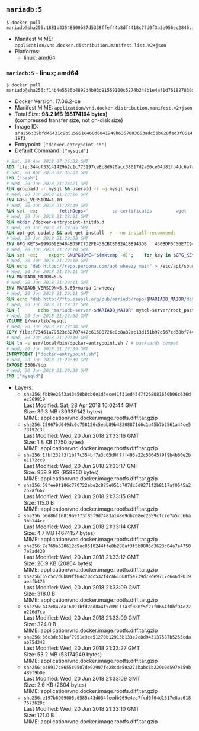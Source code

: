 ## `mariadb:5`

```console
$ docker pull mariadb@sha256:1881b43548600b87d5338ffef44b8df4418c77d0f3a3e956ec2846ca5e6482d9
```

-	Manifest MIME: `application/vnd.docker.distribution.manifest.list.v2+json`
-	Platforms:
	-	linux; amd64

### `mariadb:5` - linux; amd64

```console
$ docker pull mariadb@sha256:f14b4e5586b4892d4b93d91559100c5274b248b1e4af1d761827830c785013e3
```

-	Docker Version: 17.06.2-ce
-	Manifest MIME: `application/vnd.docker.distribution.manifest.v2+json`
-	Total Size: **98.2 MB (98174194 bytes)**  
	(compressed transfer size, not on-disk size)
-	Image ID: `sha256:39bfd46431c9b5159516460d6041949b6357883653adc51b628fed3f051418f3`
-	Entrypoint: `["docker-entrypoint.sh"]`
-	Default Command: `["mysqld"]`

```dockerfile
# Sat, 28 Apr 2018 07:36:32 GMT
ADD file:344df33141429b2c1c775197ce8c8d620acc38617d2a66ce04d81fb4dc6a7a0e in / 
# Sat, 28 Apr 2018 07:36:33 GMT
CMD ["bash"]
# Wed, 20 Jun 2018 21:28:21 GMT
RUN groupadd -r mysql && useradd -r -g mysql mysql
# Wed, 20 Jun 2018 21:28:26 GMT
ENV GOSU_VERSION=1.10
# Wed, 20 Jun 2018 21:28:49 GMT
RUN set -ex; 		fetchDeps=' 		ca-certificates 		wget 	'; 	apt-get update; 	apt-get install -y --no-install-recommends $fetchDeps; 	rm -rf /var/lib/apt/lists/*; 		dpkgArch="$(dpkg --print-architecture | awk -F- '{ print $NF }')"; 	wget -O /usr/local/bin/gosu "https://github.com/tianon/gosu/releases/download/$GOSU_VERSION/gosu-$dpkgArch"; 	wget -O /usr/local/bin/gosu.asc "https://github.com/tianon/gosu/releases/download/$GOSU_VERSION/gosu-$dpkgArch.asc"; 		export GNUPGHOME="$(mktemp -d)"; 	gpg --keyserver ha.pool.sks-keyservers.net --recv-keys B42F6819007F00F88E364FD4036A9C25BF357DD4; 	gpg --batch --verify /usr/local/bin/gosu.asc /usr/local/bin/gosu; 	rm -r "$GNUPGHOME" /usr/local/bin/gosu.asc; 		chmod +x /usr/local/bin/gosu; 	gosu nobody true; 		apt-get purge -y --auto-remove $fetchDeps
# Wed, 20 Jun 2018 21:28:51 GMT
RUN mkdir /docker-entrypoint-initdb.d
# Wed, 20 Jun 2018 21:29:05 GMT
RUN apt-get update && apt-get install -y --no-install-recommends 		apt-transport-https ca-certificates 		pwgen 	&& rm -rf /var/lib/apt/lists/*
# Wed, 20 Jun 2018 21:29:08 GMT
ENV GPG_KEYS=199369E5404BD5FC7D2FE43BCBCB082A1BB943DB 	430BDF5C56E7C94E848EE60C1C4CBDCDCD2EFD2A 	4D1BB29D63D98E422B2113B19334A25F8507EFA5
# Wed, 20 Jun 2018 21:29:10 GMT
RUN set -ex; 	export GNUPGHOME="$(mktemp -d)"; 	for key in $GPG_KEYS; do 		gpg --keyserver ha.pool.sks-keyservers.net --recv-keys "$key"; 	done; 	gpg --export $GPG_KEYS > /etc/apt/trusted.gpg.d/mariadb.gpg; 	rm -r "$GNUPGHOME"; 	apt-key list
# Wed, 20 Jun 2018 21:29:10 GMT
RUN echo "deb https://repo.percona.com/apt wheezy main" > /etc/apt/sources.list.d/percona.list 	&& { 		echo 'Package: *'; 		echo 'Pin: release o=Percona Development Team'; 		echo 'Pin-Priority: 998'; 	} > /etc/apt/preferences.d/percona
# Wed, 20 Jun 2018 21:29:11 GMT
ENV MARIADB_MAJOR=5.5
# Wed, 20 Jun 2018 21:29:11 GMT
ENV MARIADB_VERSION=5.5.60+maria-1~wheezy
# Wed, 20 Jun 2018 21:29:11 GMT
RUN echo "deb http://ftp.osuosl.org/pub/mariadb/repo/$MARIADB_MAJOR/debian wheezy main" > /etc/apt/sources.list.d/mariadb.list 	&& { 		echo 'Package: *'; 		echo 'Pin: release o=MariaDB'; 		echo 'Pin-Priority: 999'; 	} > /etc/apt/preferences.d/mariadb
# Wed, 20 Jun 2018 21:29:37 GMT
RUN { 		echo "mariadb-server-$MARIADB_MAJOR" mysql-server/root_password password 'unused'; 		echo "mariadb-server-$MARIADB_MAJOR" mysql-server/root_password_again password 'unused'; 	} | debconf-set-selections 	&& apt-get update 	&& apt-get install -y 		"mariadb-server=$MARIADB_VERSION" 		percona-xtrabackup 		socat 	&& rm -rf /var/lib/apt/lists/* 	&& sed -ri 's/^user\s/#&/' /etc/mysql/my.cnf /etc/mysql/conf.d/* 	&& rm -rf /var/lib/mysql && mkdir -p /var/lib/mysql /var/run/mysqld 	&& chown -R mysql:mysql /var/lib/mysql /var/run/mysqld 	&& chmod 777 /var/run/mysqld 	&& find /etc/mysql/ -name '*.cnf' -print0 		| xargs -0 grep -lZE '^(bind-address|log)' 		| xargs -rt -0 sed -Ei 's/^(bind-address|log)/#&/' 	&& echo '[mysqld]\nskip-host-cache\nskip-name-resolve' > /etc/mysql/conf.d/docker.cnf
# Wed, 20 Jun 2018 21:29:38 GMT
VOLUME [/var/lib/mysql]
# Wed, 20 Jun 2018 21:29:38 GMT
COPY file:f73461a79523c32707442c61588726e0c8a32ac13d151b97d567cd38bf7443d4 in /usr/local/bin/ 
# Wed, 20 Jun 2018 21:29:39 GMT
RUN ln -s usr/local/bin/docker-entrypoint.sh / # backwards compat
# Wed, 20 Jun 2018 21:29:39 GMT
ENTRYPOINT ["docker-entrypoint.sh"]
# Wed, 20 Jun 2018 21:29:39 GMT
EXPOSE 3306/tcp
# Wed, 20 Jun 2018 21:29:39 GMT
CMD ["mysqld"]
```

-	Layers:
	-	`sha256:fbb9e26f3a43e50b0cb6e1d3ece41f31ed4547f268081650b06c636dec569819`  
		Last Modified: Sat, 28 Apr 2018 10:02:44 GMT  
		Size: 39.3 MB (39339142 bytes)  
		MIME: application/vnd.docker.image.rootfs.diff.tar.gzip
	-	`sha256:25967bd049dc0c758126c5eab89b48308871d6c1a45b7b2561a44ce573f92c3c`  
		Last Modified: Wed, 20 Jun 2018 21:33:16 GMT  
		Size: 1.8 KB (1750 bytes)  
		MIME: application/vnd.docker.image.rootfs.diff.tar.gzip
	-	`sha256:1fbf232f3f1bf7c354bf7a3c05d0f7ff493a22c50645f9f9b4b60e2be1172cc9`  
		Last Modified: Wed, 20 Jun 2018 21:33:17 GMT  
		Size: 959.9 KB (959850 bytes)  
		MIME: application/vnd.docker.image.rootfs.diff.tar.gzip
	-	`sha256:59fee9f106c770722ebe2c875e051c707dc3d9271f2b8117af0545a2252af667`  
		Last Modified: Wed, 20 Jun 2018 21:33:15 GMT  
		Size: 115.0 B  
		MIME: application/vnd.docker.image.rootfs.diff.tar.gzip
	-	`sha256:b6d86f16819b9773f85f9d7483a148e9db208ec2559cfc7e7a5cc66a3bb144cc`  
		Last Modified: Wed, 20 Jun 2018 21:33:14 GMT  
		Size: 4.7 MB (4674157 bytes)  
		MIME: application/vnd.docker.image.rootfs.diff.tar.gzip
	-	`sha256:7e769a520612d9ac8510244ffe0b288af3f5b8805d3623c04a7e47507e7ad420`  
		Last Modified: Wed, 20 Jun 2018 21:33:12 GMT  
		Size: 20.9 KB (20864 bytes)  
		MIME: application/vnd.docker.image.rootfs.diff.tar.gzip
	-	`sha256:59c5c7d6b09ff84c70dc532f4ca61608f5e739d79de9717c646d9019aeafb475`  
		Last Modified: Wed, 20 Jun 2018 21:33:09 GMT  
		Size: 318.0 B  
		MIME: application/vnd.docker.image.rootfs.diff.tar.gzip
	-	`sha256:a42e847da16091bfd2ad8a4f5c09117a3f080f5f27f0664f0bf94e22e226d7ca`  
		Last Modified: Wed, 20 Jun 2018 21:33:09 GMT  
		Size: 324.0 B  
		MIME: application/vnd.docker.image.rootfs.diff.tar.gzip
	-	`sha256:36c3dc32baf7951c9ce51270b12913b133e2c8d943137587b5255cdaab75d342`  
		Last Modified: Wed, 20 Jun 2018 21:33:27 GMT  
		Size: 53.2 MB (53174949 bytes)  
		MIME: application/vnd.docker.image.rootfs.diff.tar.gzip
	-	`sha256:b40917c8655c9507de92907fe28cde50a273babc3b229c0d597e359b489f9b0e`  
		Last Modified: Wed, 20 Jun 2018 21:33:09 GMT  
		Size: 2.6 KB (2604 bytes)  
		MIME: application/vnd.docker.image.rootfs.diff.tar.gzip
	-	`sha256:e197b6909005c6585c43d034feedb969e4ea7fcd0f04d1617e8ac6187673620c`  
		Last Modified: Wed, 20 Jun 2018 21:33:10 GMT  
		Size: 121.0 B  
		MIME: application/vnd.docker.image.rootfs.diff.tar.gzip
